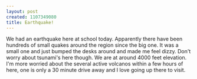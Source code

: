 ```yaml
--- 
layout: post
created: 1107349080
title: Earthquake!
---
```

We had an earthquake here at school today.  Apparently there have been hundreds of small quakes around the region since the big one.  It was a small one and just bumped the desks around and made me feel dizzy.  Don't worry about tsunami's here though.  We are at around 4000 feet elevation.  I'm more worried about the several active volcanos within a few hours of here, one is only a 30 minute drive away and I love going up there to visit.
